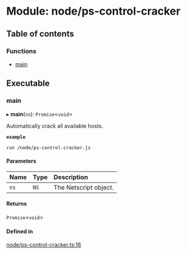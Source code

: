 # Module: node/ps-control-cracker

## Table of contents

### Functions

- [main](../wiki/node.ps-control-cracker#main)

## Executable

### main

▸ **main**(`ns`): `Promise`<`void`\>

Automatically crack all available hosts.

**`example`**
```shell
run /node/ps-control-cracker.js
```

#### Parameters

| Name | Type | Description |
| :------ | :------ | :------ |
| `ns` | `NS` | The Netscript object. |

#### Returns

`Promise`<`void`\>

#### Defined in

[node/ps-control-cracker.ts:16](https://github.com/vladzaharia/bitburner/blob/main/src/node/ps-control-cracker.ts#L16)
